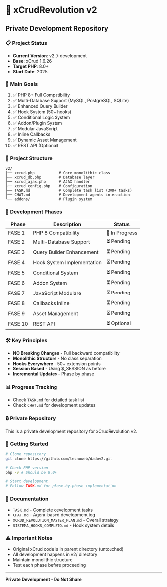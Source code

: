 # 🚀 xCrudRevolution v2

## Private Development Repository

### 📋 Project Status
- **Current Version**: v2.0-development
- **Base**: xCrud 1.6.26
- **Target PHP**: 8.0+
- **Start Date**: 2025

### 🎯 Main Goals
1. ✅ PHP 8+ Full Compatibility
2. ✅ Multi-Database Support (MySQL, PostgreSQL, SQLite)
3. ✅ Enhanced Query Builder
4. ✅ Hook System (50+ hooks)
5. ✅ Conditional Logic System
6. ✅ Addon/Plugin System
7. ✅ Modular JavaScript
8. ✅ Inline Callbacks
9. ✅ Dynamic Asset Management
10. ✅ REST API (Optional)

### 📁 Project Structure
```
v2/
├── xcrud.php           # Core monolithic class
├── xcrud_db.php        # Database layer
├── xcrud_ajax.php      # AJAX handler
├── xcrud_config.php    # Configuration
├── TASK.md             # Complete task list (300+ tasks)
├── CHAT.md             # Development agents interaction
└── addons/             # Plugin system
```

### 🔧 Development Phases

| Phase | Description | Status |
|-------|------------|--------|
| FASE 1 | PHP 8 Compatibility | 🔄 In Progress |
| FASE 2 | Multi-Database Support | ⏳ Pending |
| FASE 3 | Query Builder Enhancement | ⏳ Pending |
| FASE 4 | Hook System Implementation | ⏳ Pending |
| FASE 5 | Conditional System | ⏳ Pending |
| FASE 6 | Addon System | ⏳ Pending |
| FASE 7 | JavaScript Modulare | ⏳ Pending |
| FASE 8 | Callbacks Inline | ⏳ Pending |
| FASE 9 | Asset Management | ⏳ Pending |
| FASE 10 | REST API | ⏳ Optional |

### 🛠 Key Principles
- **NO Breaking Changes** - Full backward compatibility
- **Monolithic Structure** - No class separation
- **Hooks Everywhere** - 50+ extension points
- **Session Based** - Using $_SESSION as before
- **Incremental Updates** - Phase by phase

### 📊 Progress Tracking
- Check `TASK.md` for detailed task list
- Check `CHAT.md` for development updates

### 🔒 Private Repository
This is a private development repository for xCrudRevolution v2.

### 🚦 Getting Started
```bash
# Clone repository
git clone https://github.com/tecnoweb/dadov2.git

# Check PHP version
php -v # Should be 8.0+

# Start development
# Follow TASK.md for phase-by-phase implementation
```

### 📝 Documentation
- `TASK.md` - Complete development tasks
- `CHAT.md` - Agent-based development log
- `XCRUD_REVOLUTION_MASTER_PLAN.md` - Overall strategy
- `SISTEMA_HOOKS_COMPLETO.md` - Hook system details

### ⚠️ Important Notes
- Original xCrud code is in parent directory (untouched)
- All development happens in v2/ directory
- Maintain monolithic structure
- Test each phase before proceeding

---
**Private Development - Do Not Share**